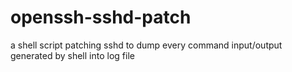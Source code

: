# openssh-sshd-patch
a shell script patching sshd to dump every command input/output generated by shell into log file
